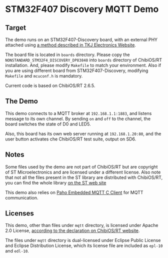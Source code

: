 STM32F407 Discovery MQTT Demo
=============================

Target
------

The demo runs on an STM32F407-Discovery board, with an external PHY attached
using [a method described in TKJ Electronics Website][1].

The board file is located in `boards` directory. Please copy the
`NONSTANDARD_STM32F4_DISCOVERY_DP83848` into `boards` directory of ChibiOS/RT
installation. And, please modify `Makefile` to match your environment. Also if
you are using different board from STM32F407-Discovery, modifying `Makefile`
and `mcuconf.h` is mandatory.

Current code is based on ChibiOS/RT 2.6.5.

The Demo
--------

This demo connects to a MQTT broker at `192.168.1.1:1883`, and listens message
to its own channel.  By sending `on` and `off` to the channel, the board
switches the state of D0 and LED5.

Also, this board has its own web server running at `192.168.1.20:80`, and the
user button activates che ChibiOS/RT test suite, output on SD6.

Notes
-----

Some files used by the demo are not part of ChibiOS/RT but are copyright of
ST Microelectronics and are licensed under a different license.
Also note that not all the files present in the ST library are distributed
with ChibiOS/RT, you can find the whole library [on the ST web site][2]

This demo also relies on [Paho Embedded MQTT C Client][3] for MQTT
communication.

Licenses
--------

This demo, other than files under `mqtt` directory, is licensed under Apache
2.0 License, [according to the declaration on ChibiOS/RT website][4].

The files under `mqtt` directory is dual-licensed under Eclipse Public License
and Eclipse Distribution License, which its license file are included as
`epl-10` and `edl-10`.

[1]: http://blog.tkjelectronics.dk/2012/08/ethernet-on-stm32f4discovery-using-external-phy/
[2]: http://www.st.com
[3]: http://www.eclipse.org/paho/
[4]: http://www.chibios.org/dokuwiki/doku.php?id=chibios:license

